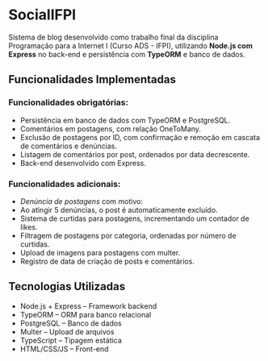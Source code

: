 # SocialIFPI

Sistema de blog desenvolvido como trabalho final da disciplina Programação para a Internet I (Curso ADS - IFPI), utilizando **Node.js com Express** no back-end e persistência com **TypeORM** e banco de dados.

## Funcionalidades Implementadas

### Funcionalidades obrigatórias:

-  Persistência em banco de dados com TypeORM e PostgreSQL.
-  Comentários em postagens, com relação OneToMany.
-  Exclusão de postagens por ID, com confirmação e remoção em cascata de comentários e denúncias.
-  Listagem de comentários por post, ordenados por data decrescente.
-  Back-end desenvolvido com Express.

### Funcionalidades adicionais:

-  *Denúncia de postagens* com motivo:
  - Ao atingir 5 denúncias, o post é automaticamente excluído.
-  Sistema de curtidas para postagens, incrementando um contador de likes.
-  Filtragem de postagens por categoria, ordenadas por número de curtidas.
-  Upload de imagens para postagens com multer.
-  Registro de data de criação de posts e comentários.

## Tecnologias Utilizadas

- Node.js + Express – Framework backend
- TypeORM – ORM para banco relacional
- PostgreSQL – Banco de dados
- Multer – Upload de arquivos
- TypeScript – Tipagem estática
- HTML/CSS/JS – Front-end 
